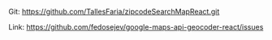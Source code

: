 Git: https://github.com/TallesFaria/zipcodeSearchMapReact.git

Link: https://github.com/fedosejev/google-maps-api-geocoder-react/issues